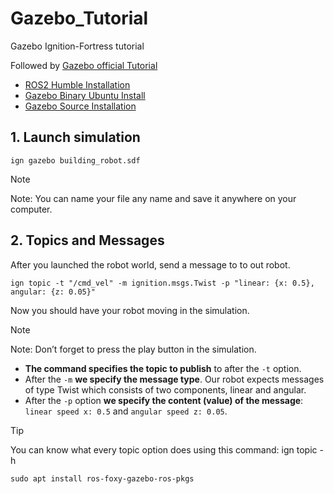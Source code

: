 # Gazebo_Tutorial
Gazebo Ignition-Fortress tutorial

Followed by [Gazebo official Tutorial](https://gazebosim.org/docs/fortress/tutorials/)

- [ROS2 Humble Installation](https://docs.ros.org/en/humble/Installation/Ubuntu-Install-Debs.html)
- [Gazebo Binary Ubuntu Install](https://gazebosim.org/docs/fortress/install_ubuntu/)
- [Gazebo Source Installation](https://gazebosim.org/docs/fortress/install_ubuntu_src/)

## 1. Launch simulation
``` shell
ign gazebo building_robot.sdf
```
> [!note]
> Note: You can name your file any name and save it anywhere on your computer.

## 2. Topics and Messages
After you launched the robot world, send a message to to out robot.
``` shell
ign topic -t "/cmd_vel" -m ignition.msgs.Twist -p "linear: {x: 0.5}, angular: {z: 0.05}"
```

Now you should have your robot moving in the simulation.

> [!note]
> Note: Don’t forget to press the play button in the simulation.

- **The command specifies the topic to publish** to after the `-t` option.
- After the `-m` **we specify the message type**. Our robot expects messages of type Twist which consists of two components, linear and angular.
- After the `-p` option **we specify the content (value) of the message**: `linear speed x: 0.5` and `angular speed z: 0.05`.

> [!tip]
> You can know what every topic option does using this command: ign topic -h


``` shell
sudo apt install ros-foxy-gazebo-ros-pkgs
```